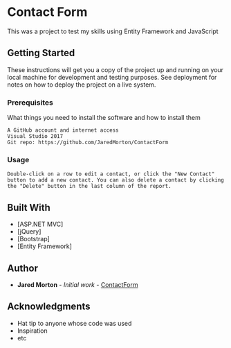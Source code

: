 ﻿# Contact Form

This was a project to test my skills using Entity Framework and JavaScript

## Getting Started

These instructions will get you a copy of the project up and running on your local machine for development and testing purposes. See deployment for notes on how to deploy the project on a live system.

### Prerequisites

What things you need to install the software and how to install them

```
A GitHub account and internet access
Visual Studio 2017
Git repo: https://github.com/JaredMorton/ContactForm
```

### Usage

```
Double-click on a row to edit a contact, or click the "New Contact" button to add a new contact. You can also delete a contact by clicking the "Delete" button in the last column of the report.
```

## Built With

* [ASP.NET MVC]
* [jQuery]
* [Bootstrap]
* [Entity Framework]

## Author

* **Jared Morton** - *Initial work* - [ContactForm](https://github.com/JaredMorton/ContactForm)

## Acknowledgments

* Hat tip to anyone whose code was used
* Inspiration
* etc
